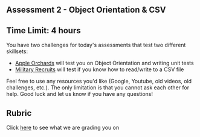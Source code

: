 Assessment 2 - Object Orientation & CSV
-------------------------------------
## Time Limit: 4 hours
You have two challenges for today's assessments that test two different skillsets: 
- [Apple Orchards](https://github.com/julietplatoon/assessment-2/tree/master/apple_orchards) will test you on Object Orientation and writing unit tests
- [Military Recruits](https://github.com/julietplatoon/assessment-2/tree/master/military_recruits) will test if you know how to read/write to a CSV file

Feel free to use any resources you'd like (Google, Youtube, old videos, old challenges, etc.). The only limitation is that you cannot ask each other for help. Good luck and let us know if you have any questions!

## Rubric
Click [here](https://docs.google.com/spreadsheets/d/1zU9ZkwPn5aWxIuC7NJrxr7fBNvUwjQYFm6hZje-_cZE/edit#gid=0) to see what we are grading you on
